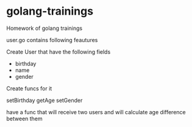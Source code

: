 # golang-trainings
Homework of golang trainings


user.go contains following feautures

Create User that have the following fields

- birthday
- name
- gender

Create funcs for it

setBirthday
getAge
setGender

have a func that will receive two users and will calculate age difference between them